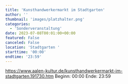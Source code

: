 ```yaml
---
title: 'Kunsthandwerkermarkt im Stadtgarten'
author: ''
thumbnail: 'images/platzhalter.png'
categories:
  - 'Sonderveranstaltung'
date: 2023-07-08T00:01:00+00:00
featured: False
canceled: False
location: 'Stadtgarten '
starttime: '00:00'
endtime: '23:59'
---
```

https://www.aalen-kultur.de/kunsthandwerkermarkt-im-stadtgarten.191730.htm
Beginn: 00:00
 Ende: 23:59